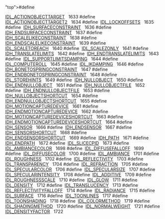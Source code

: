 "top">#define </td>
<td class="memItemRight" data-valign="bottom"><a href="Label_8h.md#c4a0e1d6f9e7ddf860d903f62988fa8d" class="el">IDL_ACTIONOBJECTTARGET</a>   1633</td>
</tr>
<tr>
<td class="memItemLeft" style="text-align: right;" data-nowrap="" data-valign="top">#define </td>
<td class="memItemRight" data-valign="bottom"><a href="Label_8h.md#9e095465a7b0305376c5ddf126f6d064" class="el">IDL_ACTIONOBJECTTARGET2</a>   1634</td>
</tr>
<tr>
<td class="memItemLeft" style="text-align: right;" data-nowrap="" data-valign="top">#define </td>
<td class="memItemRight" data-valign="bottom"><a href="Label_8h.md#c82b3b2d809b294d6c6dbdb0162df186" class="el">IDL_LOCKOFFSETS</a>   1635</td>
</tr>
<tr>
<td class="memItemLeft" style="text-align: right;" data-nowrap="" data-valign="top">#define </td>
<td class="memItemRight" data-valign="bottom"><a href="Label_8h.md#2d4282e113ff4609b39530707337d11f" class="el">IDH_SURFACECONSTRAINT</a>   1636</td>
</tr>
<tr>
<td class="memItemLeft" style="text-align: right;" data-nowrap="" data-valign="top">#define </td>
<td class="memItemRight" data-valign="bottom"><a href="Label_8h.md#c0c9c4a5b9d3cf8c30ec253911a3ca98" class="el">IDH_ENDSURFACECONSTRAINT</a>   1637</td>
</tr>
<tr>
<td class="memItemLeft" style="text-align: right;" data-nowrap="" data-valign="top">#define </td>
<td class="memItemRight" data-valign="bottom"><a href="Label_8h.md#28709a6484e54ad9a1c586ee61dbdacc" class="el">IDH_SCALELIKECONSTRAINT</a>   1638</td>
</tr>
<tr>
<td class="memItemLeft" style="text-align: right;" data-nowrap="" data-valign="top">#define </td>
<td class="memItemRight" data-valign="bottom"><a href="Label_8h.md#cd337fb764fd33c55b351fb2976880a4" class="el">IDH_ENDSCALELIKECONSTRAINT</a>   1639</td>
</tr>
<tr>
<td class="memItemLeft" style="text-align: right;" data-nowrap="" data-valign="top">#define </td>
<td class="memItemRight" data-valign="bottom"><a href="Label_8h.md#ba2fc04b4002e23aec53fefab06e87ff" class="el">IDL_SCALETOREACH</a>   1640</td>
</tr>
<tr>
<td class="memItemLeft" style="text-align: right;" data-nowrap="" data-valign="top">#define </td>
<td class="memItemRight" data-valign="bottom"><a href="Label_8h.md#502e7972d67f4e2df54361445d1e9d2e" class="el">IDL_SCALEZONLY</a>   1641</td>
</tr>
<tr>
<td class="memItemLeft" style="text-align: right;" data-nowrap="" data-valign="top">#define </td>
<td class="memItemRight" data-valign="bottom"><a href="Label_8h.md#8e0fb0e24013feea16fbc0f7fc2b8349" class="el">IDH_TRANSLATELIMITS</a>   1642</td>
</tr>
<tr>
<td class="memItemLeft" style="text-align: right;" data-nowrap="" data-valign="top">#define </td>
<td class="memItemRight" data-valign="bottom"><a href="Label_8h.md#e3e0f752fdf0492f315e188f94b4ef7e" class="el">IDH_ENDTRANSLATELIMITS</a>   1643</td>
</tr>
<tr>
<td class="memItemLeft" style="text-align: right;" data-nowrap="" data-valign="top">#define </td>
<td class="memItemRight" data-valign="bottom"><a href="Label_8h.md#00ac03807b7f7371dd3657ed38c3b0c0" class="el">IDL_SUPPORTLIMITSDAMPING</a>   1644</td>
</tr>
<tr>
<td class="memItemLeft" style="text-align: right;" data-nowrap="" data-valign="top">#define </td>
<td class="memItemRight" data-valign="bottom"><a href="Label_8h.md#b853e299d36e7b5618b309a4a848f108" class="el">IDL_COMPUTEROLL</a>   1645</td>
</tr>
<tr>
<td class="memItemLeft" style="text-align: right;" data-nowrap="" data-valign="top">#define </td>
<td class="memItemRight" data-valign="bottom"><a href="Label_8h.md#e41082fa72c45a559864bbe09c1484b8" class="el">IDL_IKDAMPING</a>   1646</td>
</tr>
<tr>
<td class="memItemLeft" style="text-align: right;" data-nowrap="" data-valign="top">#define </td>
<td class="memItemRight" data-valign="bottom"><a href="Label_8h.md#4dda0e518bbec26e4ad3e3d8bd72d50d" class="el">IDH_BONETOSPRINGCONSTRAINT</a>   1647</td>
</tr>
<tr>
<td class="memItemLeft" style="text-align: right;" data-nowrap="" data-valign="top">#define </td>
<td class="memItemRight" data-valign="bottom"><a href="Label_8h.md#f486dfcd047a8a0f31f17496a0bc7947" class="el">IDH_ENDBONETOSPRINGCONSTRAINT</a>   1648</td>
</tr>
<tr>
<td class="memItemLeft" style="text-align: right;" data-nowrap="" data-valign="top">#define </td>
<td class="memItemRight" data-valign="bottom"><a href="Label_8h.md#3e443e8de40a7be58c7bc4e000e1f0ec" class="el">IDL_STOREHINTS</a>   1649</td>
</tr>
<tr>
<td class="memItemLeft" style="text-align: right;" data-nowrap="" data-valign="top">#define </td>
<td class="memItemRight" data-valign="bottom"><a href="Label_8h.md#f4774019361683a6d7112ab88a062c64" class="el">IDH_NULLOBJECT</a>   1650</td>
</tr>
<tr>
<td class="memItemLeft" style="text-align: right;" data-nowrap="" data-valign="top">#define </td>
<td class="memItemRight" data-valign="bottom"><a href="Label_8h.md#d34152aa65b3fc0dd543dd25b8ef1ba5" class="el">IDH_ENDNULLOBJECT</a>   1651</td>
</tr>
<tr>
<td class="memItemLeft" style="text-align: right;" data-nowrap="" data-valign="top">#define </td>
<td class="memItemRight" data-valign="bottom"><a href="Label_8h.md#13f29ceb410ed4af22d3ce9ed0f35759" class="el">IDH_NULLOBJECTFILE</a>   1652</td>
</tr>
<tr>
<td class="memItemLeft" style="text-align: right;" data-nowrap="" data-valign="top">#define </td>
<td class="memItemRight" data-valign="bottom"><a href="Label_8h.md#b38cc23e7c0e85fba4392c0f50a9a7b1" class="el">IDH_ENDNULLOBJECTFILE</a>   1653</td>
</tr>
<tr>
<td class="memItemLeft" style="text-align: right;" data-nowrap="" data-valign="top">#define </td>
<td class="memItemRight" data-valign="bottom"><a href="Label_8h.md#9ce1bc00427b86098e7b94f797706a60" class="el">IDH_NULLOBJECTSHORTCUT</a>   1654</td>
</tr>
<tr>
<td class="memItemLeft" style="text-align: right;" data-nowrap="" data-valign="top">#define </td>
<td class="memItemRight" data-valign="bottom"><a href="Label_8h.md#f90f79d2cd450c098b4a17705819d1d2" class="el">IDH_ENDNULLOBJECTSHORTCUT</a>   1655</td>
</tr>
<tr>
<td class="memItemLeft" style="text-align: right;" data-nowrap="" data-valign="top">#define </td>
<td class="memItemRight" data-valign="bottom"><a href="Label_8h.md#8978e513d7f88dd7263801bc198a6f71" class="el">IDH_MOTIONCAPTUREDEVICE</a>   1661</td>
</tr>
<tr>
<td class="memItemLeft" style="text-align: right;" data-nowrap="" data-valign="top">#define </td>
<td class="memItemRight" data-valign="bottom"><a href="Label_8h.md#6e12aeb019e2f70914cfd68daa90fd64" class="el">IDH_ENDMOTIONCAPTUREDEVICE</a>   1662</td>
</tr>
<tr>
<td class="memItemLeft" style="text-align: right;" data-nowrap="" data-valign="top">#define </td>
<td class="memItemRight" data-valign="bottom"><a href="Label_8h.md#e638553d4e5ddd5b43548cd6f5cca50f" class="el">IDH_MOTIONCAPTUREDEVICESHORTCUT</a>   1663</td>
</tr>
<tr>
<td class="memItemLeft" style="text-align: right;" data-nowrap="" data-valign="top">#define </td>
<td class="memItemRight" data-valign="bottom"><a href="Label_8h.md#d16acce202f76c19cd56431191a5f911" class="el">IDH_ENDMOTIONCAPTUREDEVICESHORTCUT</a>   1664</td>
</tr>
<tr>
<td class="memItemLeft" style="text-align: right;" data-nowrap="" data-valign="top">#define </td>
<td class="memItemRight" data-valign="bottom"><a href="Label_8h.md#82cd25646f39333c38dd722e0d382f13" class="el">IDH_SENSOR</a>   1666</td>
</tr>
<tr>
<td class="memItemLeft" style="text-align: right;" data-nowrap="" data-valign="top">#define </td>
<td class="memItemRight" data-valign="bottom"><a href="Label_8h.md#151c09bcd53e4d2df31a58baffc4cf30" class="el">IDH_ENDSENSOR</a>   1667</td>
</tr>
<tr>
<td class="memItemLeft" style="text-align: right;" data-nowrap="" data-valign="top">#define </td>
<td class="memItemRight" data-valign="bottom"><a href="Label_8h.md#276149ab90f3de23d5612d346cf61272" class="el">IDH_SENSORSHORTCUT</a>   1668</td>
</tr>
<tr>
<td class="memItemLeft" style="text-align: right;" data-nowrap="" data-valign="top">#define </td>
<td class="memItemRight" data-valign="bottom"><a href="Label_8h.md#e97e755514772a1f1b38b8caefae0d9f" class="el">IDH_ENDSENSORSHORTCUT</a>   1669</td>
</tr>
<tr>
<td class="memItemLeft" style="text-align: right;" data-nowrap="" data-valign="top">#define </td>
<td class="memItemRight" data-valign="bottom"><a href="Label_8h.md#08dc05f3fb1b46f0b041dbb280324bbc" class="el">IDH_PATH</a>   1671</td>
</tr>
<tr>
<td class="memItemLeft" style="text-align: right;" data-nowrap="" data-valign="top">#define </td>
<td class="memItemRight" data-valign="bottom"><a href="Label_8h.md#2b0ab71a208d8b3abb5794d66ce1c6b1" class="el">IDH_ENDPATH</a>   1672</td>
</tr>
<tr>
<td class="memItemLeft" style="text-align: right;" data-nowrap="" data-valign="top">#define </td>
<td class="memItemRight" data-valign="bottom"><a href="Label_8h.md#93bac86ff12c4d5fbecb1d0a5461df1a" class="el">IDL_SLICECPID</a>   1673</td>
</tr>
<tr>
<td class="memItemLeft" style="text-align: right;" data-nowrap="" data-valign="top">#define </td>
<td class="memItemRight" data-valign="bottom"><a href="Label_8h.md#8bff80fd7d523154786e3c65461e7643" class="el">IDL_AMBIANCECOLOR</a>   1698</td>
</tr>
<tr>
<td class="memItemLeft" style="text-align: right;" data-nowrap="" data-valign="top">#define </td>
<td class="memItemRight" data-valign="bottom"><a href="Label_8h.md#f4f0422044379fe48728bc62619115fa" class="el">IDL_DIFFUSEFALLOFF</a>   1699</td>
</tr>
<tr>
<td class="memItemLeft" style="text-align: right;" data-nowrap="" data-valign="top">#define </td>
<td class="memItemRight" data-valign="bottom"><a href="Label_8h.md#f17256eae7ce56592b3dd7edd66abe57" class="el">IDL_DIFFUSECOLOR</a>   1700</td>
</tr>
<tr>
<td class="memItemLeft" style="text-align: right;" data-nowrap="" data-valign="top">#define </td>
<td class="memItemRight" data-valign="bottom"><a href="Label_8h.md#8919075115f6ca50b8d89b8795b6eac5" class="el">IDL_AMBIANCE</a>   1701</td>
</tr>
<tr>
<td class="memItemLeft" style="text-align: right;" data-nowrap="" data-valign="top">#define </td>
<td class="memItemRight" data-valign="bottom"><a href="Label_8h.md#5ee0d0e382073fa8b9736f39491788a3" class="el">IDL_ROUGHNESS</a>   1702</td>
</tr>
<tr>
<td class="memItemLeft" style="text-align: right;" data-nowrap="" data-valign="top">#define </td>
<td class="memItemRight" data-valign="bottom"><a href="Label_8h.md#435e947e1d088374aadb3c8e1fe3523d" class="el">IDL_REFLECTIVITY</a>   1703</td>
</tr>
<tr>
<td class="memItemLeft" style="text-align: right;" data-nowrap="" data-valign="top">#define </td>
<td class="memItemRight" data-valign="bottom"><a href="Label_8h.md#2cb61c50076a466d64b3dfa411372996" class="el">IDL_TRANSPARENCY</a>   1704</td>
</tr>
<tr>
<td class="memItemLeft" style="text-align: right;" data-nowrap="" data-valign="top">#define </td>
<td class="memItemRight" data-valign="bottom"><a href="Label_8h.md#15d9cef70ab4f4a699e7a54c1ba7be76" class="el">IDL_REFRACTION</a>   1705</td>
</tr>
<tr>
<td class="memItemLeft" style="text-align: right;" data-nowrap="" data-valign="top">#define </td>
<td class="memItemRight" data-valign="bottom"><a href="Label_8h.md#0cf3924af229c299b59d78324ef20ccf" class="el">IDL_SPECULARCOLOR</a>   1706</td>
</tr>
<tr>
<td class="memItemLeft" style="text-align: right;" data-nowrap="" data-valign="top">#define </td>
<td class="memItemRight" data-valign="bottom"><a href="Label_8h.md#93c131361ee9edbc957a0f1a4620ab64" class="el">IDL_SPECULARSIZE</a>   1707</td>
</tr>
<tr>
<td class="memItemLeft" style="text-align: right;" data-nowrap="" data-valign="top">#define </td>
<td class="memItemRight" data-valign="bottom"><a href="Label_8h.md#f45fcf80bee23aca1dfb1b158bad2502" class="el">IDL_SPECULARINTENSITY</a>   1708</td>
</tr>
<tr>
<td class="memItemLeft" style="text-align: right;" data-nowrap="" data-valign="top">#define </td>
<td class="memItemRight" data-valign="bottom"><a href="Label_8h.md#8d9eaa021723d62cc48ba919456c14ce" class="el">IDL_ADDITIVE</a>   1709</td>
</tr>
<tr>
<td class="memItemLeft" style="text-align: right;" data-nowrap="" data-valign="top">#define </td>
<td class="memItemRight" data-valign="bottom"><a href="Label_8h.md#ce9920a002d9834caf3ef5e45ace8161" class="el">IDL_ROUGHNESSSCALE</a>   1710</td>
</tr>
<tr>
<td class="memItemLeft" style="text-align: right;" data-nowrap="" data-valign="top">#define </td>
<td class="memItemRight" data-valign="bottom"><a href="Label_8h.md#a1a05d835d9d19add5f1a8c553ec7063" class="el">IDL_GLOW</a>   1711</td>
</tr>
<tr>
<td class="memItemLeft" style="text-align: right;" data-nowrap="" data-valign="top">#define </td>
<td class="memItemRight" data-valign="bottom"><a href="Label_8h.md#4b81c7901531d8db25541e4bf0da6ff2" class="el">IDL_DENSITY</a>   1712</td>
</tr>
<tr>
<td class="memItemLeft" style="text-align: right;" data-nowrap="" data-valign="top">#define </td>
<td class="memItemRight" data-valign="bottom"><a href="Label_8h.md#941e38d3a4a243fd2790306f497b6992" class="el">IDL_TRANSLUCENCY</a>   1713</td>
</tr>
<tr>
<td class="memItemLeft" style="text-align: right;" data-nowrap="" data-valign="top">#define </td>
<td class="memItemRight" data-valign="bottom"><a href="Label_8h.md#269b2c48411877c2d1d4ce59ff12ec16" class="el">IDL_REFLECTIVITYFALLOFF</a>   1714</td>
</tr>
<tr>
<td class="memItemLeft" style="text-align: right;" data-nowrap="" data-valign="top">#define </td>
<td class="memItemRight" data-valign="bottom"><a href="Label_8h.md#df52231b1404130355a2905e18089cef" class="el">IDL_RADIANCE</a>   1715</td>
</tr>
<tr>
<td class="memItemLeft" style="text-align: right;" data-nowrap="" data-valign="top">#define </td>
<td class="memItemRight" data-valign="bottom"><a href="Label_8h.md#2717b3dc04ae11793aedd95a5163646f" class="el">IDL_SURFACE</a>   1716</td>
</tr>
<tr>
<td class="memItemLeft" style="text-align: right;" data-nowrap="" data-valign="top">#define </td>
<td class="memItemRight" data-valign="bottom"><a href="Label_8h.md#78348464f2d52098700e627614e7f8e1" class="el">IDL_TOONLINES</a>   1717</td>
</tr>
<tr>
<td class="memItemLeft" style="text-align: right;" data-nowrap="" data-valign="top">#define </td>
<td class="memItemRight" data-valign="bottom"><a href="Label_8h.md#4f91f97dfcb6a15925eeb9d7ae5049ac" class="el">IDL_TOONSHADING</a>   1718</td>
</tr>
<tr>
<td class="memItemLeft" style="text-align: right;" data-nowrap="" data-valign="top">#define </td>
<td class="memItemRight" data-valign="bottom"><a href="Label_8h.md#a0de90d6da5f99c4db3f155d8b0282e0" class="el">IDL_COLORMETHOD</a>   1719</td>
</tr>
<tr>
<td class="memItemLeft" style="text-align: right;" data-nowrap="" data-valign="top">#define </td>
<td class="memItemRight" data-valign="bottom"><a href="Label_8h.md#ac58020782a65dd78923c146eba41ed2" class="el">IDL_SHADINGMETHOD</a>   1720</td>
</tr>
<tr>
<td class="memItemLeft" style="text-align: right;" data-nowrap="" data-valign="top">#define </td>
<td class="memItemRight" data-valign="bottom"><a href="Label_8h.md#0bc2426489a27f3fea9c4fdd4d10d1dd" class="el">IDL_NORMALWEIGHT</a>   1721</td>
</tr>
<tr>
<td class="memItemLeft" style="text-align: right;" data-nowrap="" data-valign="top">#define </td>
<td class="memItemRight" data-valign="bottom"><a href="Label_8h.md#2b03a72e4925ab4397087158910f8527" class="el">IDL_DENSITYFACTOR</a>   1722</